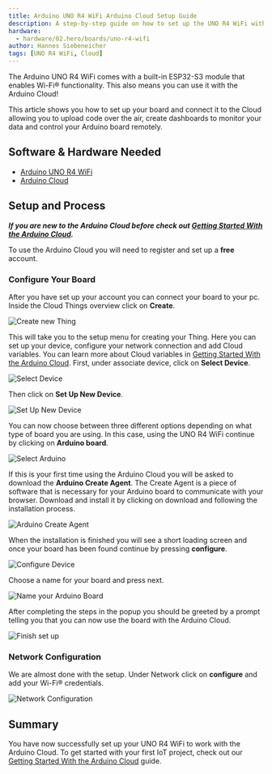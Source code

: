 ```yaml
---
title: Arduino UNO R4 WiFi Arduino Cloud Setup Guide
description: A step-by-step guide on how to set up the UNO R4 WiFi with the Arduino Cloud.
hardware:
  - hardware/02.hero/boards/uno-r4-wifi
author: Hannes Siebeneicher
tags: [UNO R4 WiFi, Cloud]
---
```


The Arduino UNO R4 WiFi comes with a built-in ESP32-S3 module that enables Wi-Fi® functionality. This also means you can use it with the Arduino Cloud!

This article shows you how to set up your board and connect it to the Cloud allowing you to upload code over the air, create dashboards to monitor your data and control your Arduino board remotely.

## Software & Hardware Needed

- [Arduino UNO R4 WiFi](https://store.arduino.cc/uno-r4-wifi)
- [Arduino Cloud](https://cloud.arduino.cc/home/)

## Setup and Process

***If you are new to the Arduino Cloud before check out [Getting Started With the Arduino Cloud](/arduino-cloud/getting-started/iot-cloud-getting-started).***

To use the Arduino Cloud you will need to register and set up a **free** account. 

### Configure Your Board

After you have set up your account you can connect your board to your pc. Inside the Cloud Things overview click on **Create**.

![Create new Thing](./assets/thingsOverview.png)

This will take you to the setup menu for creating your Thing. Here you can set up your device, configure your network connection and add Cloud variables. You can learn more about Cloud variables in [Getting Started With the Arduino Cloud](/arduino-cloud/getting-started/iot-cloud-getting-started). First, under associate device, click on **Select Device**.

![Select Device](./assets/selectDevice.png)

Then click on **Set Up New Device**.

![Set Up New Device](./assets/setUpNewDevice.png)

You can now choose between three different options depending on what type of board you are using. In this case, using the UNO R4 WiFi continue by clicking on **Arduino board**.

![Select Arduino](./assets/selectArduino.png)

If this is your first time using the Arduino Cloud you will be asked to download the **Arduino Create Agent**. The Create Agent is a piece of software that is necessary for your Arduino board to communicate with your browser. Download and install it by clicking on download and following the installation process.

![Arduino Create Agent](./assets/createAgent.png)

When the installation is finished you will see a short loading screen and once your board has been found continue by pressing **configure**.

![Configure Device](./assets/configureDevice.png)


Choose a name for your board and press next.

![Name your Arduino Board](./assets/naming.png)

After completing the steps in the popup you should be greeted by a prompt telling you that you can now use the board with the Arduino Cloud.

![Finish set up](./assets/finishSetUp.png)

### Network Configuration

We are almost done with the setup. Under Network click on **configure** and add your Wi-Fi® credentials.

![Network Configuration](./assets/network.png)

## Summary

You have now successfully set up your UNO R4 WiFi to work with the Arduino Cloud. To get started with your first IoT project, check out our [Getting Started With the Arduino Cloud](arduino-cloud/getting-started/iot-cloud-getting-started) guide.
